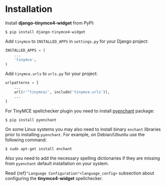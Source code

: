 # Installation

Install **django-tinymce4-widget** from PyPI:

    $ pip install django-tinymce4-widget

Add `tinymce` to `INSTALLED_APPS` in `settings.py` for your Django project:

```python
INSTALLED_APPS = (
    ...
    'tinymce',
)
```

Add `tinymce.urls` to `urls.py` for your project:

```python
urlpatterns = [
    ...
    url(r'^tinymce/', include('tinymce.urls')),
    ...
]
```

For TinyMCE spellchecker plugin you need to install [pyenchant](http://pythonhosted.org/pyenchant/) package:

    $ pip install pyenchant

On some Linux systems you may also need to install binary `enchant` libraries prior to installing `pyenchant`. For example, on Debian/Ubuntu use the following command:

    $ sudo apt-get install enchant

Also you need to add the necessary spelling dictionaries if they are missing from `pyenchant` default installation on your system.

Read {ref}`"Language Configuration"<language_config>` subsection about configuring the **tinymce4-widget** spellchecker.
